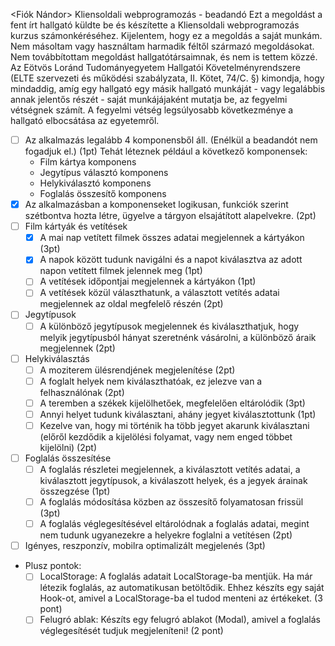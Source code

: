 <Fiók Nándor>
<GSTQLI>
Kliensoldali webprogramozás - beadandó
Ezt a megoldást a fent írt hallgató küldte be és készítette a Kliensoldali webprogramozás kurzus számonkéréséhez.
Kijelentem, hogy ez a megoldás a saját munkám. Nem másoltam vagy használtam harmadik féltől
származó megoldásokat. Nem továbbítottam megoldást hallgatótársaimnak, és nem is tettem közzé.
Az Eötvös Loránd Tudományegyetem Hallgatói Követelményrendszere
(ELTE szervezeti és működési szabályzata, II. Kötet, 74/C. §) kimondja, hogy mindaddig,
amíg egy hallgató egy másik hallgató munkáját - vagy legalábbis annak jelentős részét -
saját munkájájaként mutatja be, az fegyelmi vétségnek számít.
A fegyelmi vétség legsúlyosabb következménye a hallgató elbocsátása az egyetemről.

-[ ] Az alkalmazás legalább 4 komponensből áll. (Enélkül a beadandót nem fogadjuk el.) (1pt)
Tehát léteznek például a következő komponensek:  
  - Film kártya komponens
  - Jegytípus választó komponens
  - Helykiválasztó komponens
  - Foglalás összesítő komponens
-[X] Az alkalmazásban a komponenseket logikusan, funkciók szerint szétbontva hozta létre, ügyelve a tárgyon elsajátított alapelvekre. (2pt)
-[ ] Film kártyák és vetítések
  -[X] A mai nap vetített filmek összes adatai megjelennek a kártyákon (3pt)
  -[X] A napok között tudunk navigálni és a napot kiválasztva az adott napon vetített filmek jelennek meg (1pt)
  -[ ] A vetítések időpontjai megjelennek a kártyákon (1pt)
  -[ ] A vetítések közül választhatunk, a választott vetítés adatai megjelennek az oldal megfelelő részén (2pt)
-[ ] Jegytípusok
  -[ ] A különböző jegytípusok megjelennek és kiválaszthatjuk, hogy melyik jegytípusból hányat szeretnénk vásárolni, a különböző áraik megjelennek (2pt)
-[ ] Helykiválasztás
  -[ ] A moziterem ülésrendjének megjelenítése (2pt)
  -[ ] A foglalt helyek nem kiválaszthatóak, ez jelezve van a felhasználónak (2pt)
  -[ ] A teremben a székek kijelölhetőek, megfelelően eltárolódik (3pt)
  -[ ] Annyi helyet tudunk kiválasztani, ahány jegyet kiválasztottunk (1pt)
  -[ ] Kezelve van, hogy mi történik ha több jegyet akarunk kiválasztani (előről kezdődik a kijelölési folyamat, vagy nem enged többet kijelölni) (2pt)
-[ ] Foglalás összesítése
  -[ ] A foglalás részletei megjelennek, a kiválasztott vetítés adatai, a kiválasztott jegytípusok, a kiválaszott helyek, és a jegyek árainak összegzése (1pt)
  -[ ] A foglalás módosítása közben az összesítő folyamatosan frissül (3pt)
  -[ ] A foglalás véglegesítésével eltárolódnak a foglalás adatai, megint nem tudunk ugyanezekre a helyekre foglalni a vetítésen (2pt)
-[ ] Igényes, reszponzív, mobilra optimalizált megjelenés (3pt)

- Plusz pontok:
  -[ ] LocalStorage: A foglalás adatait LocalStorage-ba mentjük. Ha már létezik foglalás, az automatikusan betöltődik. Ehhez készíts egy saját Hook-ot, amivel a LocalStorage-ba el tudod menteni az értékeket. (3 pont)
  -[ ] Felugró ablak: Készíts egy felugró ablakot (Modal), amivel a foglalás véglegesítését tudjuk megjeleníteni! (2 pont)